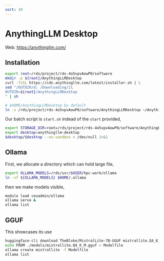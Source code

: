 ```yaml
---
sort: 30
---
```


# AnythingLLM Desktop

Web: <https://anythingllm.com/>

## Installation

```bash
export root=/rds/project/rds-4o5vpvAowP0/software
mkdir -p ${root}/AnythingLLMDesktop
curl -fsSL https://cdn.anythingllm.com/latest/installer.sh | \
sed "/OUTDIR/d; /Downloading/i\
OUTDIR=${root}/AnythingLLMDesktop
" | sh

# $HOME/AnythingLLMDesktop by default
ln -s /rds/project/rds-4o5vpvAowP0/software/AnythingLLMDesktop ~/AnythingLLMDesktop
```

Our batch script is `start.sh` indead of the `start` provided,

```bash
export STORAGE_DIR=root=/rds/project/rds-4o5vpvAowP0/software/AnythingLLMDesktop
export desktop=anythingllm-desktop
$desktop/$desktop --no-sandbox > /dev/null 2>&1
```

## Ollama

First, we allocate a directory which can hold large file,

```bash
export OLLAMA_MODELS=/rds/usr/$USER/hpc-work/ollama
ln -sf ${OLLAMA_MODELS} $HOME/.ollama
```

then we make models visible,

```bash
module load ceuadmin/ollama
ollama serve &
ollama list
```

## GGUF

This showcases its use

```bash
huggingface-cli download TheBloke/MistralLite-7B-GGUF mistrallite.Q4_K_M.gguf --local-dir ./models
echo FROM ./models/mistrallite.Q4_K_M.gguf > Modelfile
ollama create mistrallite -f Modelfile
ollama list
```
